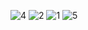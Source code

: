 ![4](https://github.com/Disha-vaghasiya/practical-exam/assets/149076733/d6b2b61d-6b6e-4c75-a494-26245853b6f2)
![2](https://github.com/Disha-vaghasiya/practical-exam/assets/149076733/df6763a1-d53e-4de1-8234-98d9ad20404a)
![1](https://github.com/Disha-vaghasiya/practical-exam/assets/149076733/3760b59f-c5d5-4050-9cff-802370b34a26)
![5](https://github.com/Disha-vaghasiya/practical-exam/assets/149076733/cd80a676-c4de-4741-8e7d-0e2576f24289)
